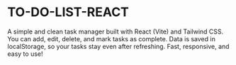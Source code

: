 # TO-DO-LIST-REACT
A simple and clean task manager built with React (Vite) and Tailwind CSS. You can add, edit, delete, and mark tasks as complete. Data is saved in localStorage, so your tasks stay even after refreshing. Fast, responsive, and easy to use!
